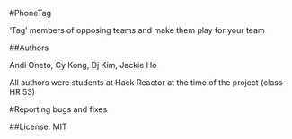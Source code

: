 #PhoneTag

‘Tag’ members of opposing teams and make them play for your team

##Authors

Andi Oneto, Cy Kong, Dj Kim, Jackie Ho

All authors were students at Hack Reactor at the time of the project (class HR 53)

#Reporting bugs and fixes  

##License: MIT
